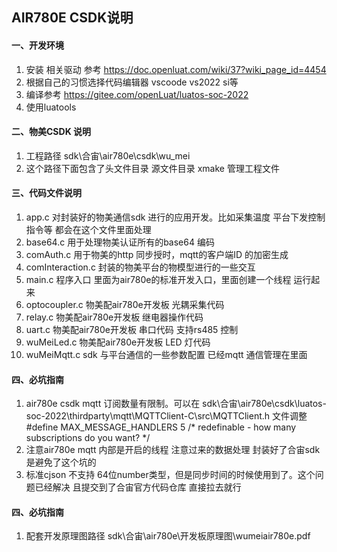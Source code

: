 ## AIR780E CSDK说明

#### 一、开发环境

1. 安装 相关驱动 参考 https://doc.openluat.com/wiki/37?wiki_page_id=4454
2. 根据自己的习惯选择代码编辑器 vscoode vs2022 si等
3. 编译参考 https://gitee.com/openLuat/luatos-soc-2022
4. 使用luatools


#### 二、物美CSDK 说明
1. 工程路径 sdk\合宙\air780e\csdk\wu_mei
2. 这个路径下面包含了头文件目录 源文件目录 xmake 管理工程文件
#### 三、代码文件说明
1. app.c 对封装好的物美通信sdk 进行的应用开发。比如采集温度 平台下发控制指令等 都会在这个文件里面处理
2. base64.c 用于处理物美认证所有的base64 编码
3. comAuth.c 用于物美的http 同步授时，mqtt的客户端ID 的加密生成
4. comInteraction.c 封装的物美平台的物模型进行的一些交互 
5. main.c 程序入口 里面为air780e的标准开发入口，里面创建一个线程 运行起来
6. optocoupler.c 物美配air780e开发板 光耦采集代码
7. relay.c 物美配air780e开发板 继电器操作代码
8. uart.c 物美配air780e开发板 串口代码 支持rs485 控制
9. wuMeiLed.c 物美配air780e开发板 LED 灯代码
10. wuMeiMqtt.c sdk 与平台通信的一些参数配置 已经mqtt 通信管理在里面
    
#### 四、必坑指南
1. air780e csdk mqtt 订阅数量有限制。可以在 sdk\合宙\air780e\csdk\luatos-soc-2022\thirdparty\mqtt\MQTTClient-C\src\MQTTClient.h 文件调整
 #define MAX_MESSAGE_HANDLERS 5 /* redefinable - how many subscriptions do you want? */
2. 注意air780e mqtt 内部是开启的线程 注意过来的数据处理 封装好了合宙sdk 是避免了这个坑的
3. 标准cjson 不支持 64位number类型，但是同步时间的时候使用到了。这个问题已经解决 且提交到了合宙官方代码仓库 直接拉去就行
#### 四、必坑指南
1. 配套开发原理图路径 sdk\合宙\air780e\开发板原理图\wumeiair780e.pdf